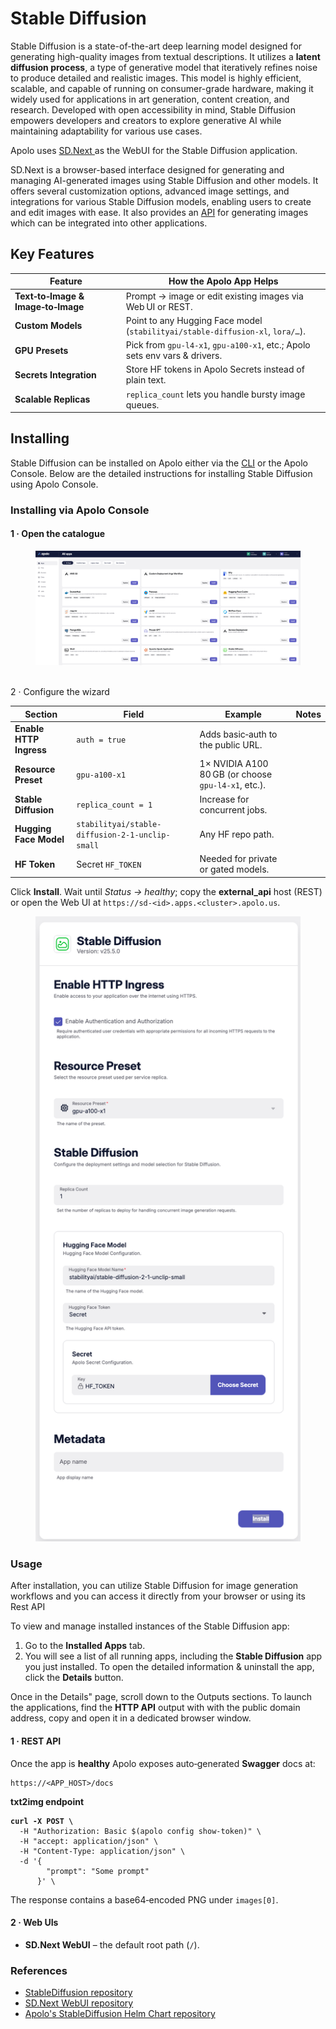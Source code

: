 # Stable Diffusion

Stable Diffusion is a state-of-the-art deep learning model designed for generating high-quality images from textual descriptions. It utilizes a **latent diffusion process**, a type of generative model that iteratively refines noise to produce detailed and realistic images. This model is highly efficient, scalable, and capable of running on consumer-grade hardware, making it widely used for applications in art generation, content creation, and research. Developed with open accessibility in mind, Stable Diffusion empowers developers and creators to explore generative AI while maintaining adaptability for various use cases.

Apolo uses [SD.Next](https://github.com/neuro-inc/sdnext)[ ](https://github.com/Stability-AI/StableStudio)as the WebUI for the Stable Diffusion application.

SD.Next is a browser-based interface designed for generating and managing AI-generated images using Stable Diffusion and other models. It offers several customization options, advanced image settings, and integrations for various Stable Diffusion models, enabling users to create and edit images with ease. It also provides an [API](https://github.com/AUTOMATIC1111/stable-diffusion-webui/wiki/API) for generating images which can be integrated into other applications.

## Key Features

| Feature                            | How the Apolo App Helps                                                        |
| ---------------------------------- | ------------------------------------------------------------------------------ |
| **Text‑to‑Image & Image‑to‑Image** | Prompt → image or edit existing images via Web UI or REST.                     |
| **Custom Models**                  | Point to any Hugging Face model (`stabilityai/stable-diffusion‑xl`, `lora/…`). |
| **GPU Presets**                    | Pick from `gpu-l4-x1`, `gpu-a100-x1`, etc.; Apolo sets env vars & drivers.     |
| **Secrets Integration**            | Store HF tokens in Apolo Secrets instead of plain text.                        |
| **Scalable Replicas**              | `replica_count` lets you handle bursty image queues.                           |



## Installing

Stable Diffusion can be installed on Apolo either via the [CLI](../../../../apolo-concepts-cli/apps/installable-apps/available-apps/stable-diffusion.md) or the Apolo Console. Below are the detailed instructions for installing Stable Diffusion using Apolo Console.

### Installing via Apolo Console

#### 1 · Open the catalogue

<figure><img src="../../../../.gitbook/assets/Screenshot 2025-05-23 at 17.35.39.png" alt=""><figcaption></figcaption></figure>

\
2 · Configure the wizard

| Section                 | Field                                           | Example                                             | Notes |
| ----------------------- | ----------------------------------------------- | --------------------------------------------------- | ----- |
| **Enable HTTP Ingress** | `auth = true`                                   | Adds basic‑auth to the public URL.                  |       |
| **Resource Preset**     | `gpu-a100-x1`                                   | 1× NVIDIA A100 80 GB (or choose `gpu-l4-x1`, etc.). |       |
| **Stable Diffusion**    | `replica_count = 1`                             | Increase for concurrent jobs.                       |       |
| **Hugging Face Model**  | `stabilityai/stable-diffusion-2-1-unclip-small` | Any HF repo path.                                   |       |
| **HF Token**            | Secret `HF_TOKEN`                               | Needed for private or gated models.                 |       |

Click **Install**. Wait until _Status → healthy_; copy the **external\_api** host (REST) or open the Web UI at `https://sd-<id>.apps.<cluster>.apolo.us`.

<figure><img src="../../../../.gitbook/assets/Screenshot 2025-05-23 at 17.35.09.png" alt=""><figcaption></figcaption></figure>

### Usage

After installation, you can utilize Stable Diffusion for image generation workflows and you can access it directly from your browser or using its Rest API&#x20;

To view and manage installed instances of the Stable Diffusion app:

1. Go to the **Installed Apps** tab.
2. You will see a list of all running apps, including the **Stable Diffusion** app you just installed. To open the detailed information & uninstall the app, click the **Details** button.

Once in the Details" page, scroll down to the Outputs sections. To launch the applications, find the **HTTP API** output with with the public domain address, copy and open it in a dedicated browser window.&#x20;

#### 1 · REST API

Once the app is **healthy** Apolo exposes auto‑generated **Swagger** docs at:

```
https://<APP_HOST>/docs
```

**txt2img endpoint**

<pre><code><strong>curl -X POST \
</strong>  -H "Authorization: Basic $(apolo config show-token)" \
  -H "accept: application/json" \
  -H "Content-Type: application/json" \
  -d '{
        "prompt": "Some prompt"
      }' \
</code></pre>

The response contains a base64‑encoded PNG under `images[0]`.

#### 2 · Web UIs

* **SD.Next WebUI** – the default root path (`/`).



### References

* [StableDiffusion repository](https://github.com/Stability-AI/StableDiffusion)
* [SD.Next WebUI repository](https://github.com/neuro-inc/sdnext)
* [Apolo's StableDiffusion Helm Chart repository](https://github.com/neuro-inc/app-stable-diffusion)
